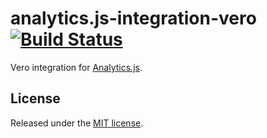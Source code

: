 # analytics.js-integration-vero [![Build Status][ci-badge]][ci-link]

Vero integration for [Analytics.js][].

## License

Released under the [MIT license](License.md).


[Analytics.js]: https://segment.com/docs/libraries/analytics.js/
[ci-link]: https://circleci.com/gh/segment-integrations/analytics.js-integration-vero
[ci-badge]: https://circleci.com/gh/segment-integrations/analytics.js-integration-vero.svg?style=svg
